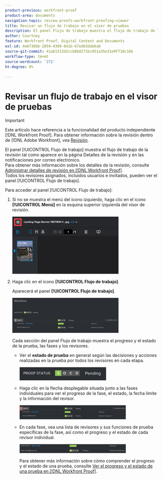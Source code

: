 ```yaml
---
product-previous: workfront-proof
product-area: documents
navigation-topic: review-proofs-workfront-proofing-viewer
title: Revisar un flujo de trabajo en el visor de pruebas
description: El panel Flujo de trabajo muestra el flujo de trabajo de la prueba tal como aparece en la página Detalles de la prueba y en las notificaciones por correo electrónico. Para obtener más información sobre los detalles de la prueba, consulte Administrar detalles de prueba en Workfront Proof. Todos los revisores asignados, incluidos usuarios e invitados, pueden ver el panel Flujo de trabajo.
author: Courtney
feature: Workfront Proof, Digital Content and Documents
exl-id: 4e6736bb-2859-4309-841b-67ed83dab6a0
source-git-commit: 41ab1312d2ccb8b8271bc851a35e31e9ff18c16b
workflow-type: tm+mt
source-wordcount: '271'
ht-degree: 0%

---
```


# Revisar un flujo de trabajo en el visor de pruebas

>[!IMPORTANT]
>
>Este artículo hace referencia a la funcionalidad del producto independiente [!DNL Workfront Proof]. Para obtener información sobre la revisión dentro de [!DNL Adobe Workfront], vea [Revisión](../../../review-and-approve-work/proofing/proofing.md).

El panel [!UICONTROL Flujo de trabajo] muestra el flujo de trabajo de la revisión tal como aparece en la página Detalles de la revisión y en las notificaciones por correo electrónico.\
Para obtener más información sobre los detalles de la revisión, consulte [Administrar detalles de revisión en [!DNL Workfront Proof]](../../../workfront-proof/wp-work-proofsfiles/manage-your-work/manage-proof-details.md).\
Todos los revisores asignados, incluidos usuarios e invitados, pueden ver el panel [!UICONTROL Flujo de trabajo].

Para acceder al panel [!UICONTROL Flujo de trabajo]:

1. Si no se muestra el menú del icono izquierdo, haga clic en el icono **[!UICONTROL Menú]** en la esquina superior izquierda del visor de revisión.

   ![Menu_icon_in_Proofing_Viewer.png](assets/menu-icon-in-proofing-viewer-350x188.png)

1. Haga clic en el icono **[!UICONTROL Flujo de trabajo]**.

   Aparecerá el panel **[!UICONTROL Flujo de trabajo]**.

   ![](assets/workflow-panel-350x115.png)

   Cada sección del panel Flujo de trabajo muestra el progreso y el estado de la prueba, las fases y los revisores.

   * Ver el **estado de prueba** en general según las decisiones y acciones realizadas en la prueba por todos los revisores en cada etapa.

     ![Captura de pantalla_2018-05-01_10-23-53.png](assets/screenshot-2018-05-01-10-23-53-285x43.png)

   * Haga clic en la flecha desplegable situada junto a las fases individuales para ver el progreso de la fase, el estado, la fecha límite y la información del revisor.

     ![Captura de pantalla_2018-05-01_at_2.01.22_PM.png](assets/screen-shot-2018-05-01-at-2.01.22-pm-350x46.png)

   * En cada fase, vea una lista de revisores y sus funciones de prueba específicas de la fase, así como el progreso y el estado de cada revisor individual.

     ![Captura de pantalla_2018-05-01_at_10.33.37_AM.png](assets/screen-shot-2018-05-01-at-10.33.37-am-350x29.png)

     Para obtener más información sobre cómo comprender el progreso y el estado de una prueba, consulte [Ver el progreso y el estado de una prueba en [!DNL Workfront Proof]](../../../workfront-proof/wp-work-proofsfiles/manage-your-work/view-progress-and-status-of-proof.md).
